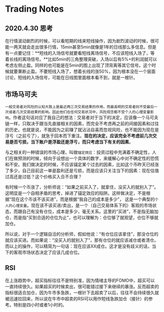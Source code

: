 # Trading Notes

## 2020.4.30 思考
在行情波动剧烈的时候，可以看短期的线来短线操作，因为剧烈波动的时候，很可能一两天就会走出很多行情，15min甚至5min就像是1年的日线那么多信息。但是有一点要记住：**短线的入场信号就要看短线离场信号，不应该短线入场了，等着长线的离场信号。**比如5min的三角整理突破，入场以后有5%+的利润就可以考虑左侧止盈。同样的也可能是在5min的图上出现了顶背离等其它信号。这个时候就要果断止盈。不要短线入场了，想着长线的涨50%，因为根本没在一个层面讨论，短线的入场信号，可能在日线图里面根本看不到，就是一根针。

## 市场马可夫
`一般交易者对风险的认知大致上是最近两三次交易结果的作用，而最高明的交易者则不受最后一次或者几次交易结果的影响。因此他们在任何交易状况中，风险观念都不受个人的心理变量影响`。作者这句话对应了我自己的想法：交易者对于当下的决定，应该像一个马可夫链一样，只取决于跟当先直接相关的因素，而完全不考虑再之前的间接因素和过往的历史。也就是说，不能因为之前赚了就沾沾自喜而忽视风险，也不能因为现在是浮亏（之前亏了），就急于回本而下重注。**现在的决定，应该完全不考虑前几次交易是否亏损，当下账户是浮盈还是浮亏，而只考虑当下有关的因素**。

与之相关的一种错误的市场心理，叫做`锚定效应`：投资过程中充满着不确定性，人们在做预测的时候，倾向于设想出一个具体的数字，来缓解心中对不确定性的恐慌和不安。我们做决定的时候，不应该锚定某个过去的因素，比如这个币昨天已经涨了多少，自己目前这一单是盈利还是亏损，而是应该只关注当下的因素：现在估值过高还是过低？这个价格买入合不合理？

有时候一个币涨了，分析师说：“如果之前买入了，就拿住，没买入的就别入了”。这明显是一个自相矛盾的思考，掉进了锚定效应的陷阱。这样做决定，不是根据“现在这个币该不该买进”，而是根据“我自己的成本是多少”， 这是一个典型的`个人的心理变量`。现在该不该买进/卖出，是一个（自己交易体系下的）客观的市场状态，而跟自己有没有仓位，成本是多少，毫无关系。这里的“买进”，不是指无脑加仓，而是指“买到合适的仓位为止”，也可以理解为：仓位够了就观望，仓位不够就加仓。

所以说，对于一个逻辑自洽的分析师，假如他说：“有仓位应该拿住”，那没仓位的就应该买进。而如果说：“没买入的就别入了”，那有仓位的就应该减仓或者清仓。而以上的操作，可以精简为一句话：现在应该XX成仓。这才是没有歧义的话，当下的客观市场状态决定了应该几成仓位。

## RSI
在上涨趋势中，超买指标往往不是特别准，因为情绪主导的FOMO中，超买可以一直持续很久。如果超买的时候卖出，很可能错过接下来继续的暴涨。反而超卖的指标很适合加仓，因为牛市多急跌，一根针下去超卖了以后，往往不会持续很久就被迅速拉回来，所以说在牛市中超卖的RSI可以用作短线急跌加仓（接针）的参考。特别是四小时或者1小时的。

